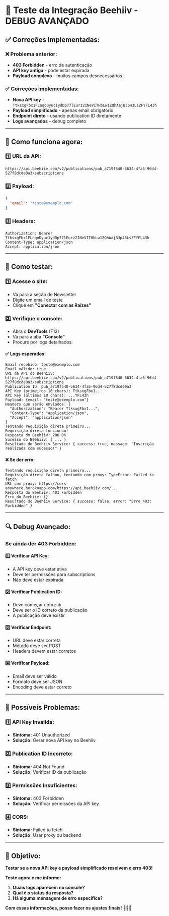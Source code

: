 # 🧪 Teste da Integração Beehiiv - DEBUG AVANÇADO

## ✅ Correções Implementadas:

### **❌ Problema anterior:**
- **403 Forbidden** - erro de autenticação
- **API key antiga** - pode estar expirada
- **Payload complexo** - muitos campos desnecessários

### **✅ Correções implementadas:**
- **Nova API key** - `TtksxgFbx1FLnqoDyuc1ydDp77lEurz2INeVITHbLw1ZQhAajBJp43LsZFYFL43h`
- **Payload simplificado** - apenas email obrigatório
- **Endpoint direto** - usando publication ID diretamente
- **Logs avançados** - debug completo

---

## 🔧 Como funciona agora:

### **1️⃣ URL da API:**
```
https://api.beehiiv.com/v2/publications/pub_a719f540-5634-4fa5-96d4-527f8dcde0a3/subscriptions
```

### **2️⃣ Payload:**
```json
{
  "email": "teste@exemplo.com"
}
```

### **3️⃣ Headers:**
```
Authorization: Bearer TtksxgFbx1FLnqoDyuc1ydDp77lEurz2INeVITHbLw1ZQhAajBJp43LsZFYFL43h
Content-Type: application/json
Accept: application/json
```

---

## 🧪 Como testar:

### **1️⃣ Acesse o site:**
- Vá para a seção de Newsletter
- Digite um email de teste
- Clique em **"Conectar com as Raízes"**

### **2️⃣ Verifique o console:**
- Abra o **DevTools** (F12)
- Vá para a aba **"Console"**
- Procure por logs detalhados:

#### **✅ Logs esperados:**
```
Email recebido: teste@exemplo.com
Email válido: true
URL da API do Beehiiv: https://api.beehiiv.com/v2/publications/pub_a719f540-5634-4fa5-96d4-527f8dcde0a3/subscriptions
Publication ID: pub_a719f540-5634-4fa5-96d4-527f8dcde0a3
API Key (primeiros 10 chars): TtksxgFbx1...
API Key (últimos 10 chars): ...YFL43h
Payload: {email: "teste@exemplo.com"}
Headers que serão enviados: {
  "Authorization": "Bearer TtksxgFbx1...",
  "Content-Type": "application/json",
  "Accept": "application/json"
}
Tentando requisição direta primeiro...
Requisição direta funcionou!
Resposta do Beehiiv: 200 OK
Sucesso do Beehiiv: { ... }
Resultado do Beehiiv Service: { success: true, message: "Inscrição realizada com sucesso!" }
```

#### **❌ Se der erro:**
```
Tentando requisição direta primeiro...
Requisição direta falhou, tentando com proxy: TypeError: Failed to fetch
URL com proxy: https://cors-anywhere.herokuapp.com/https://api.beehiiv.com/...
Resposta do Beehiiv: 403 Forbidden
Erro do Beehiiv: {}
Resultado do Beehiiv Service: { success: false, error: "Erro 403: Forbidden" }
```

---

## 🔍 Debug Avançado:

### **Se ainda der 403 Forbidden:**

#### **1️⃣ Verificar API Key:**
- A API key deve estar ativa
- Deve ter permissões para subscriptions
- Não deve estar expirada

#### **2️⃣ Verificar Publication ID:**
- Deve começar com `pub_`
- Deve ser o ID correto da publicação
- A publicação deve existir

#### **3️⃣ Verificar Endpoint:**
- URL deve estar correta
- Método deve ser POST
- Headers devem estar corretos

#### **4️⃣ Verificar Payload:**
- Email deve ser válido
- Formato deve ser JSON
- Encoding deve estar correto

---

## 🚨 Possíveis Problemas:

### **1️⃣ API Key Inválida:**
- **Sintoma:** 401 Unauthorized
- **Solução:** Gerar nova API key no Beehiiv

### **2️⃣ Publication ID Incorreto:**
- **Sintoma:** 404 Not Found
- **Solução:** Verificar ID da publicação

### **3️⃣ Permissões Insuficientes:**
- **Sintoma:** 403 Forbidden
- **Solução:** Verificar permissões da API key

### **4️⃣ CORS:**
- **Sintoma:** Failed to fetch
- **Solução:** Usar proxy ou backend

---

## 🎯 Objetivo:

**Testar se a nova API key e payload simplificado resolvem o erro 403!**

**Teste agora e me informe:**
1. **Quais logs aparecem no console?**
2. **Qual é o status da resposta?**
3. **Há alguma mensagem de erro específica?**

**Com essas informações, posso fazer os ajustes finais!** 🚀✨🔥
